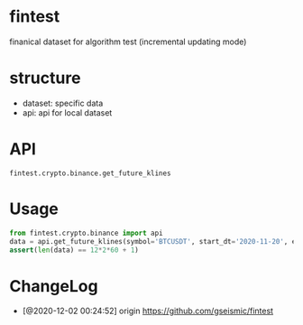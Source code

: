 # fintest
finanical dataset for algorithm test
(incremental updating mode)

# structure
* dataset:  specific data
* api: api for local dataset

# API
```
fintest.crypto.binance.get_future_klines
```

# Usage
```python
from fintest.crypto.binance import api
data = api.get_future_klines(symbol='BTCUSDT', start_dt='2020-11-20', end_dt='2020-11-21')
assert(len(data) == 12*2*60 + 1)
```
# ChangeLog
* [@2020-12-02 00:24:52] origin https://github.com/gseismic/fintest
